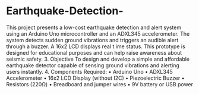 # Earthquake-Detection-

This project presents a low-cost earthquake detection and alert 
system using an Arduino Uno microcontroller and an ADXL345 
accelerometer. The system detects sudden ground vibrations and 
triggers an audible alert through a buzzer. A 16x2 LCD displays real
t
 ime status. This prototype is designed for educational purposes 
and can help raise awareness about seismic safety. 
3. Objective 
To design and develop a simple and affordable earthquake detector 
capable of sensing ground vibrations and alerting users instantly. 
4. Components Required: 
• Arduino Uno 
• ADXL345 Accelerometer 
• 16x2 LCD Display (without I2C) 
• Piezoelectric Buzzer 
• Resistors (220Ω) 
• Breadboard and jumper wires 
• 9V battery or USB power 
